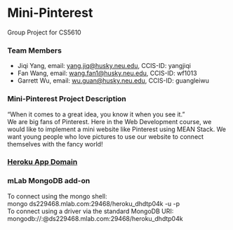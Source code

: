 # Mini-Pinterest
Group Project for CS5610
### Team Members
* Jiqi Yang, email: yang.jiq@husky.neu.edu, CCIS-ID: yangjiqi
* Fan Wang, email: wang.fan1@husky.neu.edu, CCIS-ID: wf1013
* Garrett Wu, email: wu.guan@husky.neu.edu, CCIS-ID: guangleiwu
### Mini-Pinterest Project Description
“When it comes to a great idea, you know it when you see it.” <br>
We are big fans of Pinterest. Here in the Web Development course, we would like to implement a mini website like Pinterest using MEAN Stack. We want young people who love pictures to use our website to connect themselves with the fancy world!<br>
### [Heroku App Domain](https://webdev-spring-2018-pinterest.herokuapp.com/)<br>
### mLab MongoDB add-on
To connect using the mongo shell:<br>
mongo ds229468.mlab.com:29468/heroku_dhdtp04k -u <dbuser> -p <dbpassword> <br>
To connect using a driver via the standard MongoDB URI: <br>
mongodb://<dbuser>:<dbpassword>@ds229468.mlab.com:29468/heroku_dhdtp04k
